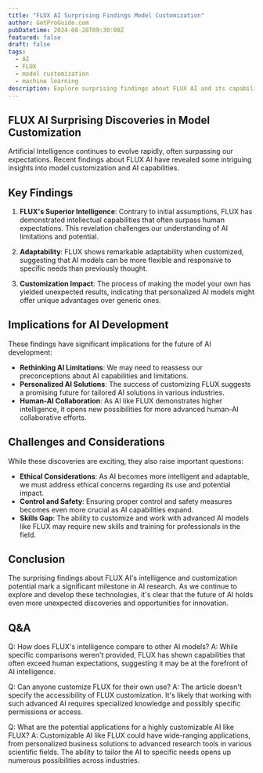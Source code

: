 ```yaml
---
title: "FLUX AI Surprising Findings Model Customization"
author: GetProGuide.com
pubDatetime: 2024-08-28T09:30:00Z
featured: false
draft: false
tags:
  - AI
  - FLUX
  - model customization
  - machine learning
description: Explore surprising findings about FLUX AI and its capabilities in model customization, challenging conventional assumptions about AI intelligence and adaptability.
---
```


## FLUX AI Surprising Discoveries in Model Customization

Artificial Intelligence continues to evolve rapidly, often surpassing our expectations. Recent findings about FLUX AI have revealed some intriguing insights into model customization and AI capabilities.

## Key Findings

1. **FLUX's Superior Intelligence**: Contrary to initial assumptions, FLUX has demonstrated intellectual capabilities that often surpass human expectations. This revelation challenges our understanding of AI limitations and potential.

2. **Adaptability**: FLUX shows remarkable adaptability when customized, suggesting that AI models can be more flexible and responsive to specific needs than previously thought.

3. **Customization Impact**: The process of making the model your own has yielded unexpected results, indicating that personalized AI models might offer unique advantages over generic ones.

## Implications for AI Development

These findings have significant implications for the future of AI development:

- **Rethinking AI Limitations**: We may need to reassess our preconceptions about AI capabilities and limitations.
- **Personalized AI Solutions**: The success of customizing FLUX suggests a promising future for tailored AI solutions in various industries.
- **Human-AI Collaboration**: As AI like FLUX demonstrates higher intelligence, it opens new possibilities for more advanced human-AI collaborative efforts.

## Challenges and Considerations

While these discoveries are exciting, they also raise important questions:

- **Ethical Considerations**: As AI becomes more intelligent and adaptable, we must address ethical concerns regarding its use and potential impact.
- **Control and Safety**: Ensuring proper control and safety measures becomes even more crucial as AI capabilities expand.
- **Skills Gap**: The ability to customize and work with advanced AI models like FLUX may require new skills and training for professionals in the field.

## Conclusion

The surprising findings about FLUX AI's intelligence and customization potential mark a significant milestone in AI research. As we continue to explore and develop these technologies, it's clear that the future of AI holds even more unexpected discoveries and opportunities for innovation.

## Q&A

Q: How does FLUX's intelligence compare to other AI models?
A: While specific comparisons weren't provided, FLUX has shown capabilities that often exceed human expectations, suggesting it may be at the forefront of AI intelligence.

Q: Can anyone customize FLUX for their own use?
A: The article doesn't specify the accessibility of FLUX customization. It's likely that working with such advanced AI requires specialized knowledge and possibly specific permissions or access.

Q: What are the potential applications for a highly customizable AI like FLUX?
A: Customizable AI like FLUX could have wide-ranging applications, from personalized business solutions to advanced research tools in various scientific fields. The ability to tailor the AI to specific needs opens up numerous possibilities across industries.